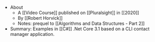 - About
	- A [[Video Course]] published on [[Pluralsight]] in [[2020]]
	- By [[Robert Horvick]]
	- Notes: prequel to [[Algorithms and Data Structures - Part 2]]
- Summary: Examples in [[C#]] .Net Core 3.1 based on a CLI contact manager application.